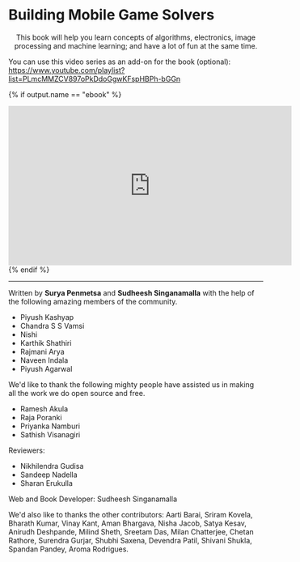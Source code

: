 # Building Mobile Game Solvers

<p style="text-align:center;">This book will help you learn concepts of algorithms, electronics, image processing and machine learning; and have a lot of fun at the same time.</p>

You can use this video series as an add-on for the book (optional): https://www.youtube.com/playlist?list=PLmcMMZCV897oPkDdoGgwKFspHBPh-bGGn

{% if output.name == "ebook" %}
<iframe width="560" height="315" src="https://www.youtube.com/embed/videoseries?list=PLmcMMZCV897oPkDdoGgwKFspHBPh-bGGn" frameborder="0" allowfullscreen></iframe>
{% endif %}

<hr>

Written by **Surya Penmetsa** and **Sudheesh Singanamalla** with the help of the following amazing members of the community.
 
* Piyush Kashyap
* Chandra S S Vamsi
* Nishi
* Karthik Shathiri
* Rajmani Arya
* Naveen Indala
* Piyush Agarwal

We'd like to thank the following mighty people have assisted us in making all the work we do open source and free.
* Ramesh Akula
* Raja Poranki
* Priyanka Namburi
* Sathish Visanagiri

Reviewers:
* Nikhilendra Gudisa
* Sandeep Nadella
* Sharan Erukulla

Web and Book Developer: Sudheesh Singanamalla

We'd also like to thanks the other contributors: Aarti Barai, Sriram Kovela, Bharath Kumar, Vinay Kant, Aman Bhargava, Nisha Jacob, Satya Kesav, Anirudh Deshpande, Milind Sheth, Sreetam Das, Milan Chatterjee, Chetan Rathore, Surendra Gurjar, Shubhi Saxena, Devendra Patil, Shivani Shukla, Spandan Pandey, Aroma Rodrigues.
